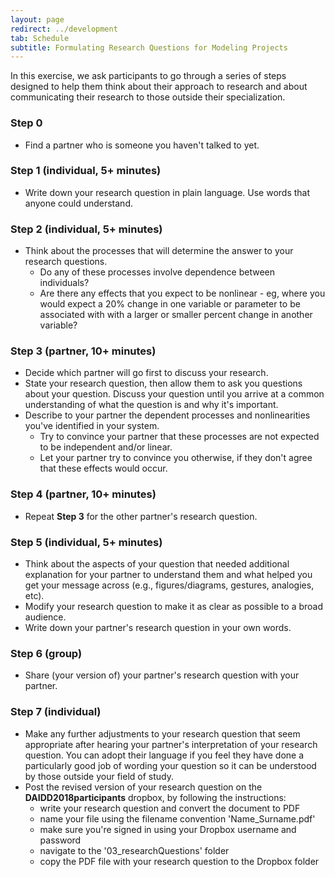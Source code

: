 ```yaml
---
layout: page
redirect: ../development
tab: Schedule
subtitle: Formulating Research Questions for Modeling Projects
---
```


In this exercise, we ask participants to go through a series of steps designed to help them think about their approach to research and about communicating their research to those outside their specialization.

### Step 0

-   Find a partner who is someone you haven't talked to yet.

### Step 1 (individual, 5+ minutes)

- Write down your research question in plain language. Use words that anyone could understand.

### Step 2 (individual, 5+ minutes)

- Think about the processes that will determine the answer to your research questions.
   - Do any of these processes involve dependence between individuals?
   - Are there any effects that you expect to be nonlinear - eg, where you would expect a 20% change in one variable or parameter to be associated with with a larger or smaller percent change in another variable?

### Step 3 (partner, 10+ minutes)
-   Decide which partner will go first to discuss your research.
-   State your research question, then allow them to ask you questions about your question. Discuss your question until you arrive at a common understanding of what the question is and why it's important.
-   Describe to your partner the dependent processes and nonlinearities you've identified in your system.
    - Try to convince your partner that these processes are not expected to be independent and/or linear.
    - Let your partner try to convince you otherwise, if they don't agree that these effects would occur.

### Step 4 (partner, 10+ minutes)

-   Repeat **Step 3** for the other partner's research question.

### Step 5 (individual, 5+ minutes)

-   Think about the aspects of your question that needed additional explanation for your partner to understand them and what helped you get your message across (e.g., figures/diagrams, gestures, analogies, etc).
-   Modify your research question to make it as clear as possible to a broad audience.
-   Write down your partner's research question in your own words.

### Step 6 (group)

-   Share (your version of) your partner's research question with your partner.

### Step 7 (individual)

-   Make any further adjustments to your research question that seem appropriate after hearing your partner's interpretation of your research question. You can adopt their language if you feel they have done a particularly good job of wording your question so it can be understood by those outside your field of study.
-   Post the revised version of your research question on the **DAIDD2018participants** dropbox, by following the instructions:
    - write your research question and convert the document to PDF
    - name your file using the filename convention 'Name_Surname.pdf'
    - make sure you're signed in using your Dropbox username and password
    - navigate to the '03_researchQuestions' folder
    - copy the PDF file with your research question to the Dropbox folder
